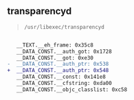 ## transparencyd

> `/usr/libexec/transparencyd`

```diff

   __TEXT.__eh_frame: 0x35c8
   __DATA_CONST.__auth_got: 0x1728
   __DATA_CONST.__got: 0xe30
-  __DATA_CONST.__auth_ptr: 0x538
+  __DATA_CONST.__auth_ptr: 0x548
   __DATA_CONST.__const: 0x141e8
   __DATA_CONST.__cfstring: 0xda00
   __DATA_CONST.__objc_classlist: 0xc58

```
